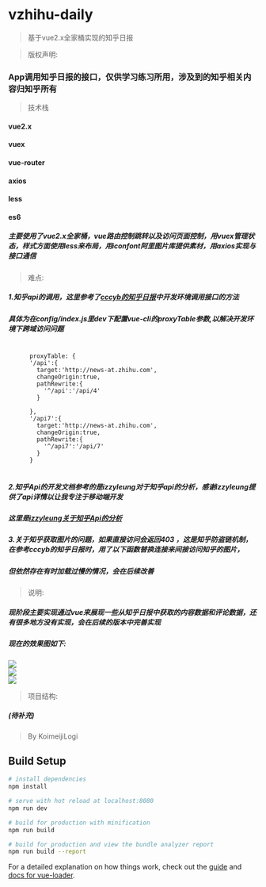 # vzhihu-daily

> 基于vue2.x全家桶实现的知乎日报


>版权声明:
### App调用知乎日报的接口，仅供学习练习所用，涉及到的知乎相关内容归知乎所有

>技术栈

#### vue2.x
#### vuex
#### vue-router
#### axios
#### less
#### es6

##### 主要使用了vue2.x全家桶，vue路由控制跳转以及访问页面控制，用vuex管理状态，样式方面使用less来布局，用iconfont阿里图片库提供素材，用axios实现与接口通信

>难点:
##### 1.知乎api的调用，这里参考了[cccyb的知乎日报](https://github.com/cccyb/vue-zhihu-daily)中开发环境调用接口的方法
##### 具体为在config/index.js里dev下配置vue-cli的proxyTable参数,以解决开发环境下跨域访问问题
<pre>
   <code>
      proxyTable: {
      '/api':{
        target:'http://news-at.zhihu.com',
        changeOrigin:true,
        pathRewrite:{
          '^/api':'/api/4'
        }

      },
      '/api7':{
        target:'http://news-at.zhihu.com',
        changeOrigin:true,
        pathRewrite:{
          '^/api7':'/api/7'
        }
      }
   </code>  
</pre>

#####  2.知乎Api的开发文档参考的是izzyleung对于知乎api的分析，感谢izzyleung提供了api详情以让我专注于移动端开发<br/>
#####  这里是[izzyleung关于知乎Api的分析](https://github.com/izzyleung/ZhihuDailyPurify/wiki/%E7%9F%A5%E4%B9%8E%E6%97%A5%E6%8A%A5-API-%E5%88%86%E6%9E%90)

#####  3.关于知乎获取图片的问题，如果直接访问会返回403 ，这是知乎防盗链机制，在参考cccyb的知乎日报时，用了以下函数替换连接来间接访问知乎的图片，
#####  但依然存在有时加载过慢的情况，会在后续改善

>说明:
##### 现阶段主要实现通过vue来展现一些从知乎日报中获取的内容数据和评论数据，还有很多地方没有实现，会在后续的版本中完善实现
##### 现在的效果图如下:<br/>
![](https://github.com/KomeijiLogi/vzhihu-daily/blob/master/gif/zhihu1.gif)<br/>
![](https://github.com/KomeijiLogi/vzhihu-daily/blob/master/gif/zhihu2.gif)<br/>
![](https://github.com/KomeijiLogi/vzhihu-daily/blob/master/gif/zhihu3.gif)<br/>

>项目结构:
##### (待补充)


>By KoimeijiLogi 

## Build Setup

``` bash
# install dependencies
npm install

# serve with hot reload at localhost:8080
npm run dev

# build for production with minification
npm run build

# build for production and view the bundle analyzer report
npm run build --report
```

For a detailed explanation on how things work, check out the [guide](http://vuejs-templates.github.io/webpack/) and [docs for vue-loader](http://vuejs.github.io/vue-loader).

